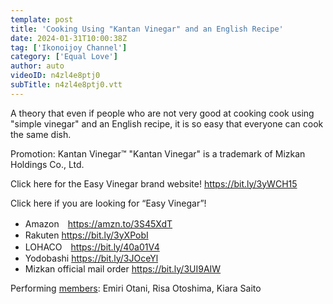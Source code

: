 ```yaml
---
template: post
title: 'Cooking Using "Kantan Vinegar" and an English Recipe'
date: 2024-01-31T10:00:38Z
tag: ['Ikonoijoy Channel']
category: ['Equal Love']
author: auto 
videoID: n4zl4e8ptj0
subTitle: n4zl4e8ptj0.vtt
---
```

A theory that even if people who are not very good at cooking cook using "simple vinegar" and an English recipe, it is so easy that everyone can cook the same dish.

Promotion: Kantan Vinegar™️
"Kantan Vinegar" is a trademark of Mizkan Holdings Co., Ltd.

Click here for the Easy Vinegar brand website!
https://bit.ly/3yWCH15

Click here if you are looking for “Easy Vinegar”!
- Amazon　https://amzn.to/3S45XdT
- Rakuten https://bit.ly/3yXPobI
- LOHACO　https://bit.ly/40a01V4
- Yodobashi https://bit.ly/3JOceYl
- Mizkan official mail order https://bit.ly/3UI9AIW


Performing [members](/artist/equal-love/): Emiri Otani, Risa Otoshima, Kiara Saito
